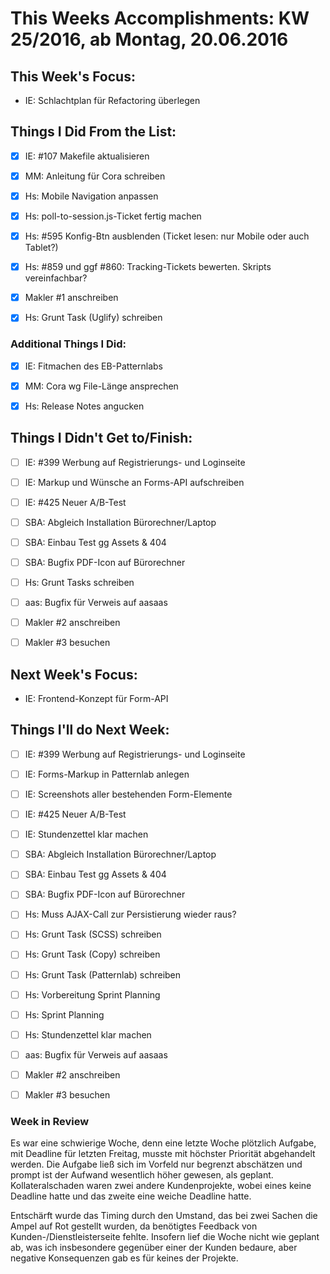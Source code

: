 # This Weeks Accomplishments: KW 25/2016, ab Montag, 20.06.2016



## This Week's Focus:
* IE: Schlachtplan für Refactoring überlegen


## Things I Did From the List:
- [x] IE: #107 Makefile aktualisieren
- [x] MM: Anleitung für Cora schreiben
- [x] Hs: Mobile Navigation anpassen
- [x] Hs: poll-to-session.js-Ticket fertig machen
- [x] Hs: #595 Konfig-Btn ausblenden (Ticket lesen: nur Mobile oder auch Tablet?)
- [x] Hs: #859 und ggf #860: Tracking-Tickets bewerten. Skripts vereinfachbar?
- [x] Makler #1 anschreiben
- [x] Hs: Grunt Task (Uglify) schreiben



### Additional Things I Did:
- [x] IE: Fitmachen des EB-Patternlabs
- [x] MM: Cora wg File-Länge ansprechen
- [x] Hs: Release Notes angucken



## Things I Didn't Get to/Finish:
- [ ] IE: #399 Werbung auf Registrierungs- und Loginseite
- [ ] IE: Markup und Wünsche an Forms-API aufschreiben
- [ ] IE: #425 Neuer A/B-Test
- [ ] SBA: Abgleich Installation Bürorechner/Laptop
- [ ] SBA: Einbau Test gg Assets & 404
- [ ] SBA: Bugfix PDF-Icon auf Bürorechner
- [ ] Hs: Grunt Tasks schreiben
- [ ] aas: Bugfix für Verweis auf aasaas
- [ ] Makler #2 anschreiben
- [ ] Makler #3 besuchen




## Next Week's Focus: 
* IE: Frontend-Konzept für Form-API




## Things I'll do Next Week:
- [ ] IE: #399 Werbung auf Registrierungs- und Loginseite
- [ ] IE: Forms-Markup in Patternlab anlegen
- [ ] IE: Screenshots aller bestehenden Form-Elemente
- [ ] IE: #425 Neuer A/B-Test
- [ ] IE: Stundenzettel klar machen
- [ ] SBA: Abgleich Installation Bürorechner/Laptop
- [ ] SBA: Einbau Test gg Assets & 404
- [ ] SBA: Bugfix PDF-Icon auf Bürorechner
- [ ] Hs: Muss AJAX-Call zur Persistierung wieder raus?
- [ ] Hs: Grunt Task (SCSS) schreiben
- [ ] Hs: Grunt Task (Copy) schreiben
- [ ] Hs: Grunt Task (Patternlab) schreiben
- [ ] Hs: Vorbereitung Sprint Planning
- [ ] Hs: Sprint Planning
- [ ] Hs: Stundenzettel klar machen
- [ ] aas: Bugfix für Verweis auf aasaas
- [ ] Makler #2 anschreiben
- [ ] Makler #3 besuchen




### Week in Review
Es war eine schwierige Woche, denn eine letzte Woche plötzlich Aufgabe, mit Deadline für letzten Freitag, musste mit höchster Priorität abgehandelt werden. Die Aufgabe ließ sich im Vorfeld nur begrenzt abschätzen und prompt ist der Aufwand wesentlich höher gewesen, als geplant. Kollateralschaden waren zwei andere Kundenprojekte, wobei eines keine Deadline hatte und das zweite eine weiche Deadline hatte.
 
Entschärft wurde das Timing durch den Umstand, das bei zwei Sachen die Ampel auf Rot gestellt wurden, da benötigtes Feedback von Kunden-/Dienstleisterseite fehlte. Insofern lief die Woche nicht wie geplant ab, was ich insbesondere gegenüber einer der Kunden bedaure, aber negative Konsequenzen gab es für keines der Projekte.
